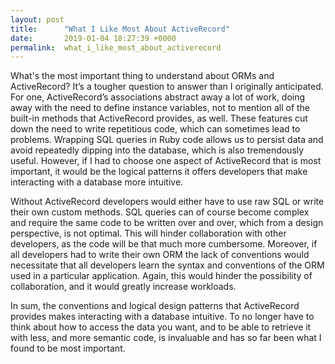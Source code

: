 ```yaml
---
layout: post
title:      "What I Like Most About ActiveRecord"
date:       2019-01-04 18:27:39 +0000
permalink:  what_i_like_most_about_activerecord
---
```



What's the most important thing to understand about ORMs and ActiveRecord? It’s a tougher question to answer than I originally anticipated. For one, ActiveRecord’s associations abstract away a lot of work, doing away with the need to define instance variables, not to mention all of the built-in methods that ActiveRecord provides, as well. These features cut down the need to write repetitious code, which can sometimes lead to problems. Wrapping SQL queries in Ruby code allows us to persist data and avoid repeatedly dipping into the database, which is also tremendously useful. However, if I had to choose one aspect of ActiveRecord that is most important, it would be the logical patterns it offers developers that make interacting with a database more intuitive.

Without ActiveRecord developers would either have to use raw SQL or write their own custom methods. SQL queries can of course become complex and require the same code to be written over and over, which from a design perspective, is not optimal. This will hinder collaboration with other developers, as the code will be that much more cumbersome. Moreover, if all developers had to write their own ORM the lack of conventions would necessitate that all developers learn the syntax and conventions of the ORM used in a particular application. Again, this would hinder the possibility of collaboration, and it would greatly increase workloads.

In sum, the conventions and logical design patterns that ActiveRecord provides makes interacting with a database intuitive. To no longer have to think about how to access the data you want, and to be able to retrieve it with less, and more semantic code, is invaluable and has so far been what I found to be most important.  


